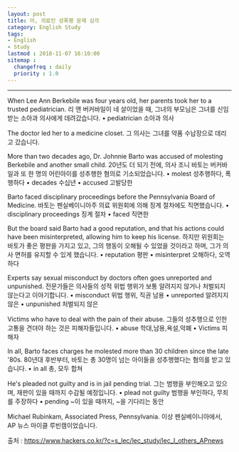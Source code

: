 ```yaml
---
layout: post
title: 미, 의료인 성폭행 문제 심각
category: English Study
tags:
- English
- Study
lastmod : 2018-11-07 16:10:00
sitemap :
  changefreq : daily
  priority : 1.0
---
```


***

<!--미리보기-->

When Lee Ann Berkebile was four years old, her parents took her to a trusted pediatrician.
리 앤 버커바일이 네 살이었을 때, 그녀의 부모님은 그녀를 신임받는 소아과 의사에게 데려갔습니다.
• pediatrician 소아과 의사

The doctor led her to a medicine closet.
그 의사는 그녀를 약품 수납장으로 데리고 갔습니다.

More than two decades ago, Dr. Johnnie Barto was accused of molesting Berkebile and another small child.
20년도 더 되기 전에, 의사 조니 바토는 버커바일과 또 한 명의 어린아이를 성추행한 혐의로 기소되었습니다.
• molest 성추행하다, 폭행하다
• decades 수십년
• accused 고발당한

Barto faced disciplinary proceedings before the Pennsylvania Board of Medicine.
바토는 펜실베이니아주 의료 위원회에 의해 징계 절차에도 직면했습니다.
• disciplinary proceedings 징계 절차
• faced 직면한


But the board said Barto had a good reputation, and that his actions could have been misinterpreted, allowing him to keep his license.
하지만 위원회는 바토가 좋은 평판을 가지고 있고, 그의 행동이 오해될 수 있었을 것이라고 하며, 그가 의사 면허를 유지할 수 있게 했습니다.
• reputation 평판
• misinterpret 오해하다, 오역하다


Experts say sexual misconduct by doctors often goes unreported and unpunished.
전문가들은 의사들의 성적 위법 행위가 보통 알려지지 않거나 처벌되지 않는다고 이야기합니다.
• misconduct 위법 행위, 직권 남용
• unreported 알려지지 않은
• unpunished 처벌되지 않은


Victims who have to deal with the pain of their abuse.
그들의 성추행으로 인한 고통을 견뎌야 하는 것은 피해자들입니다.
• abuse 학대,남용,욕설,악폐
• Victims 피해자


In all, Barto faces charges he molested more than 30 children since the late '80s.
80년대 후반부터, 바토는 총 30명이 넘는 아이들을 성추행했다는 혐의를 받고 있습니다.
• in all 총, 모두 합쳐



He's pleaded not guilty and is in jail pending trial.
그는 범행을 부인해오고 있으며, 재판이 있을 때까지 수감될 예정입니다.
• plead not guilty 범행을 부인하다, 무죄를 주장하다
• pending ~이 있을 때까지, ~을 기다리는 동안


Michael Rubinkam, Associated Press, Pennsylvania.
이상 펜실베이니아에서, AP 뉴스 마이클 루빈캠이었습니다.

출처 : https://www.hackers.co.kr/?c=s_lec/lec_study/lec_I_others_APnews
 
